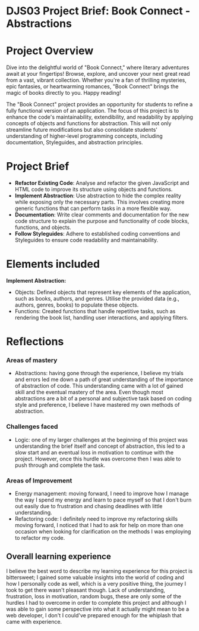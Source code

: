 # DJS03 Project Brief: Book Connect - Abstractions

# Project Overview
Dive into the delightful world of "Book Connect," where literary adventures await at your fingertips! Browse, explore, and uncover your next great read from a vast, vibrant collection. Whether you're a fan of thrilling mysteries, epic fantasies, or heartwarming romances, "Book Connect" brings the magic of books directly to you. Happy reading! 

The "Book Connect" project provides an opportunity for students to refine a fully functional version of an application. The focus of this project is to enhance the code's maintainability, extendibility, and readability by applying concepts of objects and functions for abstraction. This will not only streamline future modifications but also consolidate students' understanding of higher-level programming concepts, including documentation, Styleguides, and abstraction principles.

# Project Brief
- **Refactor Existing Code**: Analyse and refactor the given JavaScript and HTML code to improve its structure using objects and functions.
- **Implement Abstraction**: Use abstraction to hide the complex reality while exposing only the necessary parts. This involves creating more generic functions that can perform tasks in a more flexible way.
- **Documentation**: Write clear comments and documentation for the new code structure to explain the purpose and functionality of code blocks, functions, and objects.
- **Follow Styleguides**: Adhere to established coding conventions and Styleguides to ensure code readability and maintainability.


# Elements included 
**Implement Abstraction:**
- Objects: Defined objects that represent key elements of the application, such as books, authors, and genres. Utilise the provided data (e.g., authors, genres, books) to populate these objects.
- Functions: Created functions that handle repetitive tasks, such as rendering the book list, handling user interactions, and applying filters.

# Reflections 

### Areas of mastery
- Abstractions: having gone through the experience, I believe my trials and errors led me down a path of great understanding of the importance of abstraction of code. This understanding came with a lot of gained skill and the eventual mastery of the area. Even though most abstractions are a bit of a personal and subjective task based on coding style and preference, I believe I have mastered my own methods of abstraction. 

### Challenges faced 
- Logic: one of my larger challenges at the beginning of this project was understanding the brief itself and concept of abstraction, this led to a slow start and an eventual loss in motivation to continue with the project. However, once this hurdle was overcome then I was able to push through and complete the task.

### Areas of Improvement 
- Energy management: moving forward, I need to improve how I manage the way I spend my energy and learn to pace myself so that I don't burn out easily due to frustration and chasing deadlines with little understanding. 
- Refactoring code: I definitely need to improve my refactoring skills moving forward, I noticed that I had to ask for help on more than one occasion when looking for clarification on the methods I was employing to refactor my code. 

## Overall learning experience
I believe the best word to describe my learning experience for this project is bittersweet; I gained some valuable insights into the world of coding and how I personally code as well, which is a very positive thing, the journey I took to get there wasn't pleasant though. Lack of understanding, frustration, loss in motivation, random bugs, these are only some of the hurdles I had to overcome in order to complete this project and although I was able to gain some perspective into what it actually might mean to be a web developer, I don't I could've prepared enough for the whiplash that came with experience.
